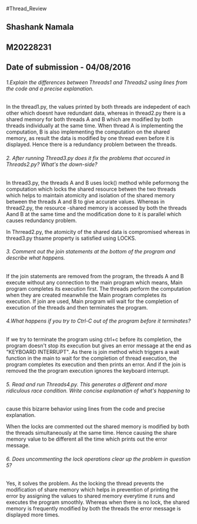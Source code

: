 #Thread_Review

## Shashank Namala
## M20228231
## Date of submission - 04/08/2016

###### 1.Explain the differences between Threads1 and Threads2 using lines from the code and a precise explanation.

In the thread1.py, the values printed by both threads are indepedent of each other which doesnt have redundant data,
whereas in thread2.py there is a shared memory for both threads A and B which are modified by both threads individually
at the same time. When thread A is implementing the computation, B is also implementing the computation on the shared memory,
as result the data is modified by one thread even before it is displayed. Hence there is a redundancy problem between the threads.

###### 2. After running Thread3.py does it fix the problems that occured in Threads2.py? What's the down-side?

In thread3.py, the threads A and B uses lock() method while peformong the computation which locks the shared resource betwen the 
two threads which helps to maintain atomicity and isolation of the shared memory between the threads A and B to give accurate values.
Whereas in thread2.py, the resource -shared memory is accessed by both the threads Aand B at the same time and the modification done 
to it is parallel which causes redundancy problem.

In Thrread2.py, the atomicity of the shared data is compromised whereas in thread3.py thsame property is satisfied using LOCKS.
	
###### 3. Comment out the join statements at the bottom of the program and describe what happens.

If the join statements are removed from the program, the threads A and B execute without any connection to the main program which means, 
Main program completes its execution first. The threads perform the computation when they are created meanwhile the Main program completes
its execution. If join are used, Main program will wait for the completion of execution of the threads and then terminates the program.

###### 4.What happens if you try to Ctrl-C out of the program before it terminates?

If we try to terminate the program using ctrl+c before its completion, the program doesn't stop its execution but gives an error message at the end as
"KEYBOARD INTERRUPT". As there is join method which triggers a wait function in the main to wait for the completion of thread execution, the program completes
its execution and then prints an error. And if the join is removed the the program execution ignores the keyboard interrupt.

###### 5. Read and run Threads4.py. This generates a different and more ridiculous race condition. Write concise explanation of what's happening to
cause this bizarre behavior using lines from the code and precise explanation.

When the locks are commented out the shared memory is modified by both the threads simultaneously at the same time. Hence causing the share memory value to be
different all the time which prints out the error message.

###### 6. Does uncommenting the lock operations clear up the problem in question 5?

Yes, it solves the problem. As the locking the thread prevents the modification of share memory which helps in prevention of printing the 
error by assigning the values to shared memory everytime it runs and executes the program smoothly. Whereas when there is no lock, the shared memory is frequently modified by both the threads
the error message is displayed more times.

